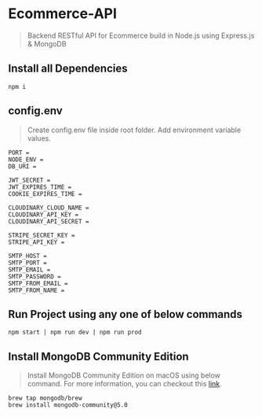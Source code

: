 # Ecommerce-API
>Backend RESTful API for Ecommerce build in Node.js using Express.js & MongoDB

## Install all Dependencies
```
npm i
```
## config.env
>Create config.env file inside root folder. Add environment variable values.
```
PORT =
NODE_ENV =
DB_URI = 

JWT_SECRET =
JWT_EXPIRES_TIME =
COOKIE_EXPIRES_TIME =

CLOUDINARY_CLOUD_NAME =
CLOUDINARY_API_KEY =
CLOUDINARY_API_SECRET =

STRIPE_SECRET_KEY =
STRIPE_API_KEY =

SMTP_HOST =
SMTP_PORT =
SMTP_EMAIL =
SMTP_PASSWORD =
SMTP_FROM_EMAIL =
SMTP_FROM_NAME =
```
## Run Project using any one of below commands
```
npm start | npm run dev | npm run prod
```
## Install MongoDB Community Edition
>Install MongoDB Community Edition on macOS using below command. For more information, you can checkout this [link](https://docs.mongodb.com/manual/tutorial/install-mongodb-on-os-x/). 
```
brew tap mongodb/brew
brew install mongodb-community@5.0
```
